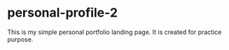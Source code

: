 # personal-profile-2
This is my simple personal portfolio landing page. It is created for practice purpose.
